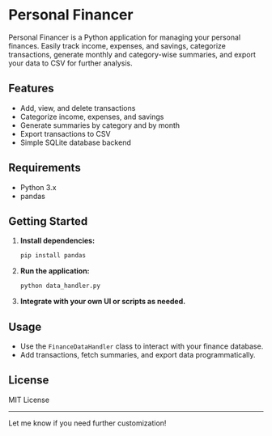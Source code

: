 # Personal Financer

Personal Financer is a Python application for managing your personal finances. Easily track income, expenses, and savings, categorize transactions, generate monthly and category-wise summaries, and export your data to CSV for further analysis.

## Features

- Add, view, and delete transactions
- Categorize income, expenses, and savings
- Generate summaries by category and by month
- Export transactions to CSV
- Simple SQLite database backend

## Requirements

- Python 3.x
- pandas

## Getting Started

1. **Install dependencies:**
   ```bash
   pip install pandas
   ```

2. **Run the application:**
   ```bash
   python data_handler.py
   ```

3. **Integrate with your own UI or scripts as needed.**

## Usage

- Use the `FinanceDataHandler` class to interact with your finance database.
- Add transactions, fetch summaries, and export data programmatically.

## License

MIT License

---

Let me know if you need further customization!
